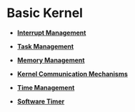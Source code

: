 # Basic Kernel<a name="EN-US_TOPIC_0000001123863157"></a>

-   **[Interrupt Management](kernel-mini-basic-interrupt.md)**  

-   **[Task Management](kernel-mini-basic-task.md)**  

-   **[Memory Management](kernel-mini-basic-memory.md)**  

-   **[Kernel Communication Mechanisms](kernel-mini-basic-ipc.md)**  

-   **[Time Management](kernel-basic-mini-time.md)**  

-   **[Software Timer](kernel-mini-basic-soft.md)**  


